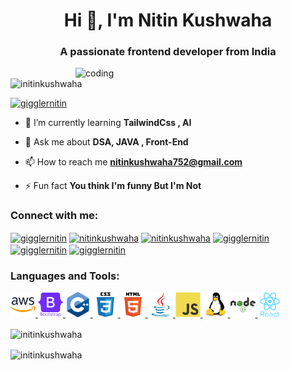 <h1 align="center">Hi 👋, I'm Nitin Kushwaha</h1>
<h3 align="center">A passionate frontend developer from India</h3>

<img align="right" alt="coding" width="400" src="https://c.tenor.com/GfSX-u7VGM4AAAAC/coding.gif">

<p align="left"> <img src="https://komarev.com/ghpvc/?username=initinkushwaha&label=Profile%20views&color=0e75b6&style=flat" alt="initinkushwaha" /> </p>

<p align="left"> <a href="https://twitter.com/gigglernitin" target="blank"><img src="https://img.shields.io/twitter/follow/gigglernitin?logo=twitter&style=for-the-badge" alt="gigglernitin" /></a> </p>

- 🌱 I’m currently learning **TailwindCss , AI**

- 💬 Ask me about **DSA, JAVA , Front-End**

- 📫 How to reach me **nitinkushwaha752@gmail.com**

- ⚡ Fun fact **You think I'm funny But I'm Not**

<h3 align="left">Connect with me:</h3>
<p align="left">
<a href="https://twitter.com/gigglernitin" target="blank"><img align="center" src="https://raw.githubusercontent.com/rahuldkjain/github-profile-readme-generator/master/src/images/icons/Social/twitter.svg" alt="gigglernitin" height="30" width="40" /></a>
<a href="https://linkedin.com/in/nitinkushwaha" target="blank"><img align="center" src="https://raw.githubusercontent.com/rahuldkjain/github-profile-readme-generator/master/src/images/icons/Social/linked-in-alt.svg" alt="nitinkushwaha" height="30" width="40" /></a>
<a href="https://fb.com/nitinkushwaha" target="blank"><img align="center" src="https://raw.githubusercontent.com/rahuldkjain/github-profile-readme-generator/master/src/images/icons/Social/facebook.svg" alt="nitinkushwaha" height="30" width="40" /></a>
<a href="https://instagram.com/gigglernitin" target="blank"><img align="center" src="https://raw.githubusercontent.com/rahuldkjain/github-profile-readme-generator/master/src/images/icons/Social/instagram.svg" alt="gigglernitin" height="30" width="40" /></a>
<a href="https://www.codechef.com/users/gigglernitin" target="blank"><img align="center" src="https://cdn.jsdelivr.net/npm/simple-icons@3.1.0/icons/codechef.svg" alt="gigglernitin" height="30" width="40" /></a>
<a href="https://www.leetcode.com/gigglernitin" target="blank"><img align="center" src="https://raw.githubusercontent.com/rahuldkjain/github-profile-readme-generator/master/src/images/icons/Social/leet-code.svg" alt="gigglernitin" height="30" width="40" /></a>
</p>

<h3 align="left">Languages and Tools:</h3>
<p align="left"> <a href="https://aws.amazon.com" target="_blank" rel="noreferrer"> <img src="https://raw.githubusercontent.com/devicons/devicon/master/icons/amazonwebservices/amazonwebservices-original-wordmark.svg" alt="aws" width="40" height="40"/> </a> <a href="https://getbootstrap.com" target="_blank" rel="noreferrer"> <img src="https://raw.githubusercontent.com/devicons/devicon/master/icons/bootstrap/bootstrap-plain-wordmark.svg" alt="bootstrap" width="40" height="40"/> </a> <a href="https://www.w3schools.com/cpp/" target="_blank" rel="noreferrer"> <img src="https://raw.githubusercontent.com/devicons/devicon/master/icons/cplusplus/cplusplus-original.svg" alt="cplusplus" width="40" height="40"/> </a> <a href="https://www.w3schools.com/css/" target="_blank" rel="noreferrer"> <img src="https://raw.githubusercontent.com/devicons/devicon/master/icons/css3/css3-original-wordmark.svg" alt="css3" width="40" height="40"/> </a> <a href="https://www.w3.org/html/" target="_blank" rel="noreferrer"> <img src="https://raw.githubusercontent.com/devicons/devicon/master/icons/html5/html5-original-wordmark.svg" alt="html5" width="40" height="40"/> </a> <a href="https://www.java.com" target="_blank" rel="noreferrer"> <img src="https://raw.githubusercontent.com/devicons/devicon/master/icons/java/java-original.svg" alt="java" width="40" height="40"/> </a> <a href="https://developer.mozilla.org/en-US/docs/Web/JavaScript" target="_blank" rel="noreferrer"> <img src="https://raw.githubusercontent.com/devicons/devicon/master/icons/javascript/javascript-original.svg" alt="javascript" width="40" height="40"/> </a> <a href="https://www.linux.org/" target="_blank" rel="noreferrer"> <img src="https://raw.githubusercontent.com/devicons/devicon/master/icons/linux/linux-original.svg" alt="linux" width="40" height="40"/> </a> <a href="https://nodejs.org" target="_blank" rel="noreferrer"> <img src="https://raw.githubusercontent.com/devicons/devicon/master/icons/nodejs/nodejs-original-wordmark.svg" alt="nodejs" width="40" height="40"/> </a> <a href="https://reactjs.org/" target="_blank" rel="noreferrer"> <img src="https://raw.githubusercontent.com/devicons/devicon/master/icons/react/react-original-wordmark.svg" alt="react" width="40" height="40"/> </a> </p>

<p><img align="center" src="https://github-readme-stats.vercel.app/api/top-langs?username=initinkushwaha&show_icons=true&locale=en&layout=compact" alt="initinkushwaha" /></p>

<p><img align="center" src="https://github-readme-streak-stats.herokuapp.com/?user=initinkushwaha&" alt="initinkushwaha" /></p>
